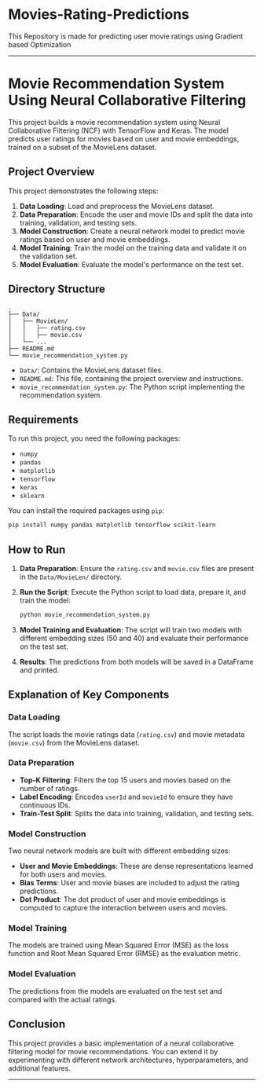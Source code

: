 # Movies-Rating-Predictions
This Repository is made for predicting user movie ratings using Gradient based Optimization 


---
# Movie Recommendation System Using Neural Collaborative Filtering

This project builds a movie recommendation system using Neural Collaborative Filtering (NCF) with TensorFlow and Keras. The model predicts user ratings for movies based on user and movie embeddings, trained on a subset of the MovieLens dataset.

## Project Overview

This project demonstrates the following steps:
1. **Data Loading**: Load and preprocess the MovieLens dataset.
2. **Data Preparation**: Encode the user and movie IDs and split the data into training, validation, and testing sets.
3. **Model Construction**: Create a neural network model to predict movie ratings based on user and movie embeddings.
4. **Model Training**: Train the model on the training data and validate it on the validation set.
5. **Model Evaluation**: Evaluate the model's performance on the test set.

## Directory Structure

```
.
├── Data/
│   ├── MovieLen/
│   │   ├── rating.csv
│   │   ├── movie.csv
│   └── ...
├── README.md
└── movie_recommendation_system.py
```

- `Data/`: Contains the MovieLens dataset files.
- `README.md`: This file, containing the project overview and instructions.
- `movie_recommendation_system.py`: The Python script implementing the recommendation system.

## Requirements

To run this project, you need the following packages:

- `numpy`
- `pandas`
- `matplotlib`
- `tensorflow`
- `keras`
- `sklearn`

You can install the required packages using `pip`:

```bash
pip install numpy pandas matplotlib tensorflow scikit-learn
```

## How to Run

1. **Data Preparation**: Ensure the `rating.csv` and `movie.csv` files are present in the `Data/MovieLen/` directory.
   
2. **Run the Script**:
   Execute the Python script to load data, prepare it, and train the model:

   ```bash
   python movie_recommendation_system.py
   ```

3. **Model Training and Evaluation**: The script will train two models with different embedding sizes (50 and 40) and evaluate their performance on the test set.

4. **Results**: The predictions from both models will be saved in a DataFrame and printed.

## Explanation of Key Components

### Data Loading

The script loads the movie ratings data (`rating.csv`) and movie metadata (`movie.csv`) from the MovieLens dataset.

### Data Preparation

- **Top-K Filtering**: Filters the top 15 users and movies based on the number of ratings.
- **Label Encoding**: Encodes `userId` and `movieId` to ensure they have continuous IDs.
- **Train-Test Split**: Splits the data into training, validation, and testing sets.

### Model Construction

Two neural network models are built with different embedding sizes:
- **User and Movie Embeddings**: These are dense representations learned for both users and movies.
- **Bias Terms**: User and movie biases are included to adjust the rating predictions.
- **Dot Product**: The dot product of user and movie embeddings is computed to capture the interaction between users and movies.

### Model Training

The models are trained using Mean Squared Error (MSE) as the loss function and Root Mean Squared Error (RMSE) as the evaluation metric.

### Model Evaluation

The predictions from the models are evaluated on the test set and compared with the actual ratings.

## Conclusion

This project provides a basic implementation of a neural collaborative filtering model for movie recommendations. You can extend it by experimenting with different network architectures, hyperparameters, and additional features.

---